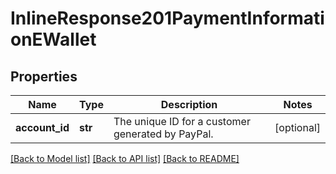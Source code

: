 # InlineResponse201PaymentInformationEWallet

## Properties
Name | Type | Description | Notes
------------ | ------------- | ------------- | -------------
**account_id** | **str** | The unique ID for a customer generated by PayPal. | [optional] 

[[Back to Model list]](../README.md#documentation-for-models) [[Back to API list]](../README.md#documentation-for-api-endpoints) [[Back to README]](../README.md)


